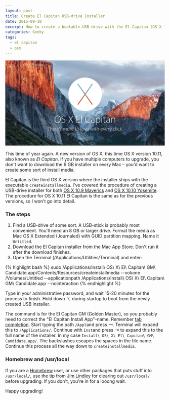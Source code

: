 ```yaml
---
layout: post
title: Create El Capitan USB-drive Installer
date: 2015-09-10
excerpt: How to create a bootable USB-drive with the El Capitan (OS X 10.11) installer.
categories: Geeky
tags:
  - el capitan
  - osx
---
```


![Creating USB-installer in the Terminal](/assets/img/20150910-el-capitan.jpg " ")


This time of year again. A new version of OS X, this time OS X version 10.11, also known as _El Capitan_. If you have multiple computers to upgrade, you don't want to download the 6 GB installer on every Mac – you'd want to create some sort of install media.

El Capitan is the third OS X version where the installer ships with the executable `createinstallmedia`. I've covered the procedure of creating a USB-drive installer for both [OS X 10.9 Maverics][1] and [OS X 10.10 Yosemite][2]. The procedure for OS X 10.11 El Capitan is the same as for the previous versions, so I won't go into detail.

### The steps

1. Find a USB-drive of some sort. A USB-stick is probably most convenient. You'll need an 8 GB or larger drive. Format the media as Mac OS X Extended (Journaled) with GUID partition mapping. Name it `Untitled`.
2. Download the El Capitan installer from the Mac App Store. Don't run it after the download finishes.
3. Open the Terminal (/Applications/Utilities/Terminal) and enter:

{% highlight bash %}
sudo /Applications/Install\ OS\ X\ El\ Capitan\ GM\ Candidate.app/Contents/Resources/createinstallmedia --volume /Volumes/Untitled --applicationpath /Applications/Install\ OS\ X\ El\ Capitan\ GM\ Candidate.app --nointeraction
{% endhighlight %}


Type in your administrative password, and wait 15-20 minutes for the process to finish. Hold down ⌥ during startup to boot from the newly created USB installer.

The command is for the El Capitan GM (Golden Master), so you probably need to correct the "El Capitan Install App"-name. Remember [tab completion][3]. Start typing the path `/Appl`and press ⇥. Terminal will expand this to `/Applications/`. Continue with `Inst`and press ⇥ to expand this to the full name of the installer. In my case `Install\ OS\ X\ El\ Capitan\ GM\ Candidate.app/`. The backslashes escapes the spaces in the file name. Continue this process all the way down to `createinstallmedia`.

### Homebrew and /usr/local

If you are a [Homebrew][3] user, or use other packages that puts stuff into `/usr/local/`, use the tip from [Jim Lindley][4] for clearing out `/usr/local/` before upgrading. If you don't, you're in for a looong wait.

Happy upgrading!

[1]: /2013/create-mavericks-usb-drive-installer
[2]: /2014/create-yosemite-usb-drive-installer
[3]: https://en.wikipedia.org/wiki/Command-line_completion
[4]: http://brew.sh
[5]: https://jimlindley.com/blog/yosemite-upgrade-homebrew-tips/
